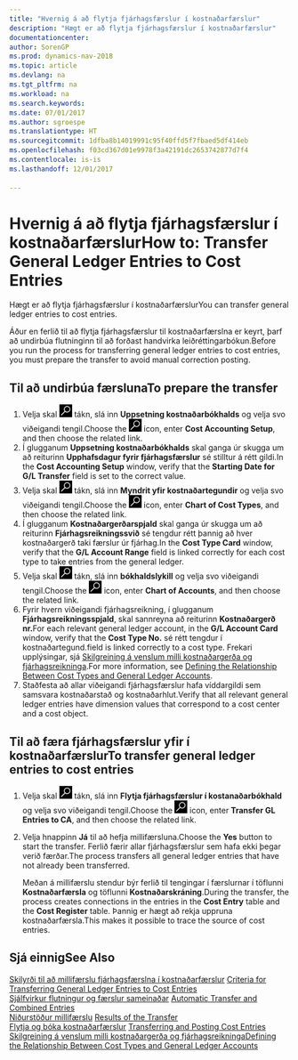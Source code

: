 ```yaml
---
title: "Hvernig á að flytja fjárhagsfærslur í kostnaðarfærslur"
description: "Hægt er að flytja fjárhagsfærslur í kostnaðarfærslur"
documentationcenter: 
author: SorenGP
ms.prod: dynamics-nav-2018
ms.topic: article
ms.devlang: na
ms.tgt_pltfrm: na
ms.workload: na
ms.search.keywords: 
ms.date: 07/01/2017
ms.author: sgroespe
ms.translationtype: HT
ms.sourcegitcommit: 1dfba8b14019991c95f40ffd5f7fbaed5df414eb
ms.openlocfilehash: f03cd367d01e9978f3a42191dc2653742877d7f4
ms.contentlocale: is-is
ms.lasthandoff: 12/01/2017

---
```

# <a name="how-to-transfer-general-ledger-entries-to-cost-entries"></a><span data-ttu-id="fbee3-103">Hvernig á að flytja fjárhagsfærslur í kostnaðarfærslur</span><span class="sxs-lookup"><span data-stu-id="fbee3-103">How to: Transfer General Ledger Entries to Cost Entries</span></span>
<span data-ttu-id="fbee3-104">Hægt er að flytja fjárhagsfærslur í kostnaðarfærslur</span><span class="sxs-lookup"><span data-stu-id="fbee3-104">You can transfer general ledger entries to cost entries.</span></span>  

<span data-ttu-id="fbee3-105">Áður en ferlið til að flytja fjárhagsfærslur til kostnaðarfærslna er keyrt, þarf að undirbúa flutninginn til að forðast handvirka leiðréttingarbókun.</span><span class="sxs-lookup"><span data-stu-id="fbee3-105">Before you run the process for transferring general ledger entries to cost entries, you must prepare the transfer to avoid manual correction posting.</span></span>  

## <a name="to-prepare-the-transfer"></a><span data-ttu-id="fbee3-106">Til að undirbúa færsluna</span><span class="sxs-lookup"><span data-stu-id="fbee3-106">To prepare the transfer</span></span>  

1.  <span data-ttu-id="fbee3-107">Velja skal ![Leit að síðu eða skýrslu](media/ui-search/search_small.png "Leit að síðu eða skýrslu táknið") tákn, slá inn **Uppsetning kostnaðarbókhalds** og velja svo viðeigandi tengil.</span><span class="sxs-lookup"><span data-stu-id="fbee3-107">Choose the ![Search for Page or Report](media/ui-search/search_small.png "Search for Page or Report icon") icon, enter **Cost Accounting Setup**, and then choose the related link.</span></span>  
2.  <span data-ttu-id="fbee3-108">Í glugganum **Uppsetning kostnaðarbókhalds** skal ganga úr skugga um að reiturinn **Upphafsdagur fyrir fjárhagsfærslur** sé stilltur á rétt gildi.</span><span class="sxs-lookup"><span data-stu-id="fbee3-108">In the **Cost Accounting Setup** window, verify that the **Starting Date for G/L Transfer** field is set to the correct value.</span></span>  
3.  <span data-ttu-id="fbee3-109">Velja skal ![Leit að síðu eða skýrslu](media/ui-search/search_small.png "Leit að síðu eða skýrslu táknið") tákn, slá inn **Myndrit yfir kostnaðartegundir** og velja svo viðeigandi tengil.</span><span class="sxs-lookup"><span data-stu-id="fbee3-109">Choose the ![Search for Page or Report](media/ui-search/search_small.png "Search for Page or Report icon") icon, enter **Chart of Cost Types**, and then choose the related link.</span></span>  
4.  <span data-ttu-id="fbee3-110">Í glugganum **Kostnaðargerðarspjald** skal ganga úr skugga um að reiturinn **Fjárhagsreikningssvið** sé tengdur rétt þannig að hver kostnaðargerð taki færslur úr fjárhag.</span><span class="sxs-lookup"><span data-stu-id="fbee3-110">In the **Cost Type Card** window, verify that the **G/L Account Range** field is linked correctly for each cost type to take entries from the general ledger.</span></span>  
5.  <span data-ttu-id="fbee3-111">Velja skal ![Leit að síðu eða skýrslu](media/ui-search/search_small.png "Leit að síðu eða skýrslu táknið") tákn, slá inn **bókhaldslykill** og velja svo viðeigandi tengil.</span><span class="sxs-lookup"><span data-stu-id="fbee3-111">Choose the ![Search for Page or Report](media/ui-search/search_small.png "Search for Page or Report icon") icon, enter **Chart of Accounts**, and then choose the related link.</span></span>  
6.  <span data-ttu-id="fbee3-112">Fyrir hvern viðeigandi fjárhagsreikning, í glugganum **Fjárhagsreikningsspjald**, skal sannreyna að reiturinn **Kostnaðargerð nr.**</span><span class="sxs-lookup"><span data-stu-id="fbee3-112">For each relevant general ledger account, in the **G/L Account Card** window, verify that the **Cost Type No.**</span></span> <span data-ttu-id="fbee3-113">sé rétt tengdur í kostnaðartegund.</span><span class="sxs-lookup"><span data-stu-id="fbee3-113">field is linked correctly to a cost type.</span></span> <span data-ttu-id="fbee3-114">Frekari upplýsingar, sjá [Skilgreining á venslum milli kostnaðargerða og fjárhagsreikninga](finance-defining-the-relationship-between-cost-types-and-general-ledger-accounts.md).</span><span class="sxs-lookup"><span data-stu-id="fbee3-114">For more information, see [Defining the Relationship Between Cost Types and General Ledger Accounts](finance-defining-the-relationship-between-cost-types-and-general-ledger-accounts.md).</span></span>  
7.  <span data-ttu-id="fbee3-115">Staðfesta að allar viðeigandi fjárhagsfærslur hafa víddargildi sem samsvara kostnaðarstað og kostnaðarhlut.</span><span class="sxs-lookup"><span data-stu-id="fbee3-115">Verify that all relevant general ledger entries have dimension values that correspond to a cost center and a cost object.</span></span>  

## <a name="to-transfer-general-ledger-entries-to-cost-entries"></a><span data-ttu-id="fbee3-116">Til að færa fjárhagsfærslur yfir í kostnaðarfærslur</span><span class="sxs-lookup"><span data-stu-id="fbee3-116">To transfer general ledger entries to cost entries</span></span>  
1.  <span data-ttu-id="fbee3-117">Velja skal ![Leit að síðu eða skýrslu](media/ui-search/search_small.png "Leit að síðu eða skýrslu táknið") tákn, slá inn  **Flytja fjárhagsfærslur í kostanaðarbókhald** og velja svo viðeigandi tengil.</span><span class="sxs-lookup"><span data-stu-id="fbee3-117">Choose the ![Search for Page or Report](media/ui-search/search_small.png "Search for Page or Report icon") icon, enter **Transfer GL Entries to CA**, and then choose the related link.</span></span>  
2.  <span data-ttu-id="fbee3-118">Velja hnappinn **Já** til að hefja millifærsluna.</span><span class="sxs-lookup"><span data-stu-id="fbee3-118">Choose the **Yes** button to start the transfer.</span></span> <span data-ttu-id="fbee3-119">Ferlið færir allar fjárhagsfærslur sem hafa ekki þegar verið færðar.</span><span class="sxs-lookup"><span data-stu-id="fbee3-119">The process transfers all general ledger entries that have not already been transferred.</span></span>  

    <span data-ttu-id="fbee3-120">Meðan á millifærslu stendur býr ferlið til tengingar í færslurnar í töflunni **Kostnaðarfærsla** og töflunni **Kostnaðarskráning**.</span><span class="sxs-lookup"><span data-stu-id="fbee3-120">During the transfer, the process creates connections in the entries in the **Cost Entry** table and the **Cost Register** table.</span></span> <span data-ttu-id="fbee3-121">Þannig er hægt að rekja uppruna kostnaðarfærsla.</span><span class="sxs-lookup"><span data-stu-id="fbee3-121">This makes it possible to trace the source of cost entries.</span></span>  

## <a name="see-also"></a><span data-ttu-id="fbee3-122">Sjá einnig</span><span class="sxs-lookup"><span data-stu-id="fbee3-122">See Also</span></span>  
 <span data-ttu-id="fbee3-123">[Skilyrði til að millifærslu fjárhagsfærslna í kostnaðarfærslur](finance-criteria-for-transferring-general-ledger-entries-to-cost-entries.md) </span><span class="sxs-lookup"><span data-stu-id="fbee3-123">[Criteria for Transferring General Ledger Entries to Cost Entries](finance-criteria-for-transferring-general-ledger-entries-to-cost-entries.md) </span></span>  
 <span data-ttu-id="fbee3-124">[Sjálfvirkur flutningur og færslur sameinaðar](finance-automatic-transfer-combined-entries.md) </span><span class="sxs-lookup"><span data-stu-id="fbee3-124">[Automatic Transfer and Combined Entries](finance-automatic-transfer-combined-entries.md) </span></span>  
 <span data-ttu-id="fbee3-125">[Niðurstöður millifærslu](finance-results-of-the-transfer.md) </span><span class="sxs-lookup"><span data-stu-id="fbee3-125">[Results of the Transfer](finance-results-of-the-transfer.md) </span></span>  
 <span data-ttu-id="fbee3-126">[Flytja og bóka kostnaðarfærslur](finance-transfer-and-post-cost-entries.md) </span><span class="sxs-lookup"><span data-stu-id="fbee3-126">[Transferring and Posting Cost Entries](finance-transfer-and-post-cost-entries.md) </span></span>  
 [<span data-ttu-id="fbee3-127">Skilgreining á venslum milli kostnaðargerða og fjárhagsreikninga</span><span class="sxs-lookup"><span data-stu-id="fbee3-127">Defining the Relationship Between Cost Types and General Ledger Accounts</span></span>](finance-defining-the-relationship-between-cost-types-and-general-ledger-accounts.md)   

